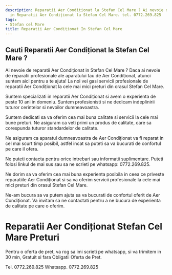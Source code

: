 ```yaml
---
description: Reparatii Aer Condiționat la Stefan Cel Mare ? Ai nevoie de un profesionist
  in Reparatii Aer Condiționat la Stefan Cel Mare. tel. 0772.269.825
tags:
- Stefan cel Mare
title: Reparatii Aer Condiționat In Stefan Cel Mare
---
```



## Cauti Reparatii Aer Condiționat la Stefan Cel Mare ?

Ai nevoie de reparatii Aer Condiționat in Stefan Cel Mare ?
Daca ai nevoie de reparatii profesionale ale aparatului tau de Aer Condiționat, atunci suntem aici pentru a te ajuta! La noi vei gasi servicii profesionale de reparatii Aer Condiționat la cele mai mici preturi din orasul Stefan Cel Mare.

Suntem specializati in reparatii Aer Condiționat si avem o experienta de peste 10 ani in domeniu. Suntem profesionisti si ne dedicam indeplinirii tuturor cerintelor si nevoilor dumneavoastra.

Suntem dedicati sa va oferim cea mai buna calitate si servicii la cele mai bune preturi. Ne asiguram ca veti primi un produs de calitate, care sa corespunda tuturor standardelor de calitate.

Ne asiguram ca aparatul dumneavoastra de Aer Condiționat va fi reparat in cel mai scurt timp posibil, astfel incat sa puteti sa va bucurati de confortul pe care il ofera.

Ne puteti contacta pentru orice intrebari sau informatii suplimentare. Puteti folosi linkul de mai sus sau sa ne scrieti pe whatsapp: 0772.269.825.

Ne dorim sa va oferim cea mai buna experienta posibila in ceea ce priveste reparatiile Aer Condiționat si sa va oferim servicii profesionale la cele mai mici preturi din orasul Stefan Cel Mare.

Ne-am bucura sa va putem ajuta sa va bucurati de confortul oferit de Aer Condiționat. Va invitam sa ne contactati pentru a ne bucura de experienta de calitate pe care o oferim.

# Reparatii Aer Condiționat Stefan Cel Mare Preturi
Pentru o oferta de pret, va rog sa imi scrieti pe whatsapp, si va trimitem in 30 min, Gratuit si fara Obligatii Oferta de Pret.

Tel. 0772.269.825
Whatsapp. 0772.269.825